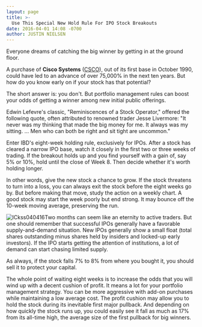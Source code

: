 ```yaml
---
layout: page
title: >-
  Use This Special New Hold Rule For IPO Stock Breakouts
date: 2016-04-01 14:08 -0700
author: JUSTIN NIELSEN
---
```





Everyone dreams of catching the big winner by getting in at the ground floor.


A purchase of **Cisco Systems** ([CSCO](https://research.investors.com/quote.aspx?symbol=CSCO)), out of its first base in October 1990, could have led to an advance of over 75,000% in the next ten years. But how do you know early on if your stock has that potential?


The short answer is: you don't. But portfolio management rules can boost your odds of getting a winner among new initial public offerings.


Edwin Lefevre's classic, "Reminiscences of a Stock Operator," offered the following quote, often attributed to renowned trader Jesse Livermore: "It never was my thinking that made the big money for me. It always was my sitting. ... Men who can both be right and sit tight are uncommon."


Enter IBD's eight-week holding rule, exclusively for IPOs. After a stock has cleared a narrow IPO base, watch it closely in the first two or three weeks of trading. If the breakout holds up and you find yourself with a gain of, say 5% or 10%, hold until the close of Week 8. Then decide whether it's worth holding longer.


In other words, give the new stock a chance to grow. If the stock threatens to turn into a loss, you can always exit the stock before the eight weeks go by. But before making that move, study the action on a weekly chart. A good stock may start the week poorly but end strong. It may bounce off the 10-week moving average, preserving the run.


![ICkss040416](https://www.investors.com/wp-content/uploads/2016/04/ICkss040416-1024x549.jpg)Two months can seem like an eternity to active traders. But one should remember that successful IPOs generally have a favorable supply-and-demand situation. New IPOs generally show a small float (total shares outstanding minus shares held by insiders and locked-up early investors). If the IPO starts getting the attention of institutions, a lot of demand can start chasing limited supply.


As always, if the stock falls 7% to 8% from where you bought it, you should sell it to protect your capital.


The whole point of waiting eight weeks is to increase the odds that you will wind up with a decent cushion of profit. It means a lot for your portfolio management strategy. You can be more aggressive with add-on purchases while maintaining a low average cost. The profit cushion may allow you to hold the stock during its inevitable first major pullback. And depending on how quickly the stock runs up, you could easily see it fall as much as 17% from its all-time high, the average size of the first pullback for big winners.




